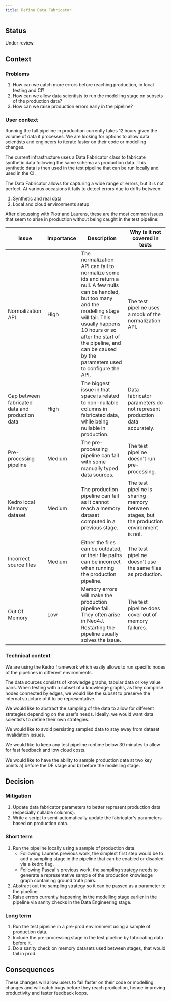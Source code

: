 ```yaml
---
title: Refine Data Fabricator
--- 
```


## Status

Under review

## Context

### Problems

1. How can we catch more errors before reaching production, in local testing and CI?
2. How can we allow data scientists to run the modelling stage on subsets of the production data?
3. How can we raise production errors early in the pipeline?

### User context 

Running the full pipeline in production currently takes 12 hours given the volume of data it processes. We are looking for options to allow data scientists and engineers to iterate faster on their code or modelling changes. 

The current infrastructure uses a Data Fabricator class to fabricate synthetic data following the same schema as production data. This synthetic data is then used in the test pipeline that can be run locally and used in the CI.

The Data Fabricator allows for capturing a wide range or errors, but it is not perfect. At various occasions it fails to detect errors due to drifts between:

1. Synthetic and real data 
2. Local and cloud environments setup

After discussing with Piotr and Laurens, these are the most common issues that seem to arise in production without being caught in the test pipeline:

| Issue | Importance | Description | Why is it not covered in tests |
| ------------- | ------------- | ------------- | ------------- |
| Normalization API | High | The normalization API can fail to normalize some ids and return a null. A few nulls can be handled, but too many and the modelling stage will fail. This usually happens 10 hours or so after the start of the pipeline, and can be caused by the parameters used to configure the API. | The test pipeline uses a mock of the normalization API. |
| Gap between fabricated data and production data | High | The biggest issue in that space is related to non-nullable columns in fabricated data, while being nullable in production. | Data fabricator parameters do not represent production data accurately. |
| Pre-processing pipeline | Medium | The pre-processing pipeline can fail with some manually typed data sources. | The test pipeline doesn't run pre-processing. |
| Kedro local Memory dataset | Medium | The production pipeline can fail as it cannot reach a memory dataset computed in a previous stage. | The test pipeline is sharing memory between stages, but the production environment is not. |
| Incorrect source files | Medium | Either the files can be outdated, or their file paths can be incorrect when running the production pipeline. | The test pipeline doesn't use the same files as production. |
| Out Of Memory | Low | Memory errors will make the production pipeline fail. They often arise in Neo4J. Restarting the pipeline usually solves the issue. | The test pipeline does cover out of memory failures. |

### Technical context

We are using the Kedro framework which easily allows to run specific nodes of the pipelines in different environments.

The data sources consists of knowledge graphs, tabular data or key value pairs. When testing with a subset of a knowledge graphs, as they comprise nodes connected by edges, we would like the subset to preserve the internal structure of it to be representative.

We would like to abstract the sampling of the data to allow for different strategies depending on the user's needs. Ideally, we would want data scientists to define their own strategies.

We would like to avoid persisting sampled data to stay away from dataset invalidation issues.

We would like to keep any test pipeline runtime below 30 minutes to allow for fast feedback and low cloud costs.

We would like to have the ability to sample production data at two key points a) before the DE stage and b) before the modelling stage.

## Decision

### Mitigation

1. Update data fabricator parameters to better represent production data (especially nullable columns). 
2. Write a script to semi-automatically update the fabricator's parameters based on production data.

### Short term

1. Run the pipeline locally using a sample of production data.
    * Following Laurens previous work, the simplest first step would be to add a sampling stage in the pipeline that can be enabled or disabled via a kedro flag.
    * Following Pascal's previous work, the sampling strategy needs to generate a representative sample of the production knowledge graph containing ground truth pairs.
2. Abstract out the sampling strategy so it can be passed as a parameter to the pipeline.
3. Raise errors currently happening in the modelling stage earlier in the pipeline via sanity checks in the Data Engineering stage.

### Long term 

1. Run the test pipeline in a pre-prod environment using a sample of production data.
3. Include the pre-processing stage in the test pipeline by fabricating data before it.
4. Do a sanity check on memory datasets used between stages, that would fail in prod.

## Consequences

These changes will allow users to fail faster on their code or modelling changes and will catch bugs before they reach production, hence improving productivity and faster feedback loops.
